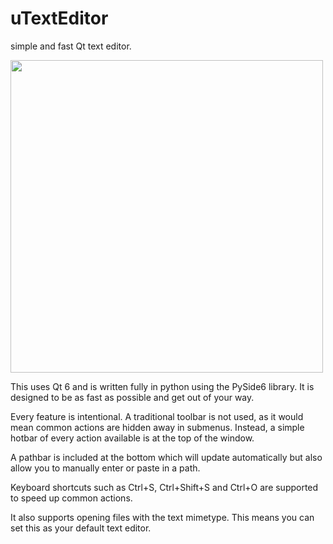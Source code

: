 # uTextEditor
simple and fast Qt text editor.

<img src='https://github.com/UntitledOS/text-editor/assets/60288171/cc40cee0-751d-419f-b698-f9df3a00fc5b' height=500em>

This uses Qt 6 and is written fully in python using the PySide6 library. It is designed to be as fast as possible and get out of your way.

Every feature is intentional. A traditional toolbar is not used, as it would mean common actions are hidden away in submenus. Instead, a simple hotbar of every action available is at the top of the window.

A pathbar is included at the bottom which will update automatically but also allow you to manually enter or paste in a path.

Keyboard shortcuts such as Ctrl+S, Ctrl+Shift+S and Ctrl+O are supported to speed up common actions.

It also supports opening files with the text mimetype. This means you can set this as your default text editor.
